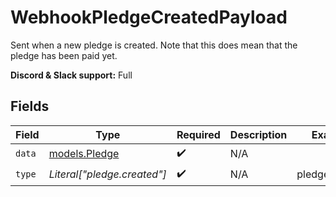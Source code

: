 # WebhookPledgeCreatedPayload

Sent when a new pledge is created. Note that this does mean that the pledge has been paid yet.

**Discord & Slack support:** Full


## Fields

| Field                                | Type                                 | Required                             | Description                          | Example                              |
| ------------------------------------ | ------------------------------------ | ------------------------------------ | ------------------------------------ | ------------------------------------ |
| `data`                               | [models.Pledge](../models/pledge.md) | :heavy_check_mark:                   | N/A                                  |                                      |
| `type`                               | *Literal["pledge.created"]*          | :heavy_check_mark:                   | N/A                                  | pledge.created                       |